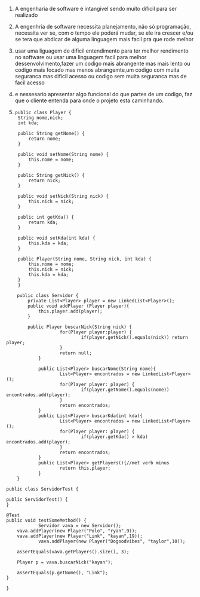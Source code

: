 1) A engenharia de software é intangivel sendo muito dificil para ser realizado

2) A engenhria de software necessita planejamento, nâo só programaçâo, necessita ver se, com o tempo ele poderá mudar, se ele ira crescer e/ou se tera que abdicar de alguma linguagem mais facil pra que rode melhor

3) usar uma liguagem de dificil entendimento para ter melhor rendimento no software ou usar uma linguagem facil para melhor dessenvolvimento,fazer um codigo mais abrangente mas mais lento ou codigo mais focado mas menos abrangemte,um codigo com muita seguranca mas dificil acesso ou codigo sem muita seguranca mas de facil acesso

4) e nessesario apresentar algo funcional do que partes de um codigo, faz que o cliente entenda para onde o projeto esta caminhando.

5) ```
   public class Player {
    String nome,nick;
    int kda;

    public String getNome() {
        return nome;
    }

    public void setNome(String nome) {
        this.nome = nome;
    }

    public String getNick() {
        return nick;
    }

    public void setNick(String nick) {
        this.nick = nick;
    }

    public int getKda() {
        return kda;
    }

    public void setKda(int kda) {
        this.kda = kda;
    }

    public Player(String nome, String nick, int kda) {
        this.nome = nome;
        this.nick = nick;
        this.kda = kda;
    }
    }

```
    public class Servidor {
        private List<Player> player = new LinkedList<Player>();
        public void addPlayer (Player player){
            this.player.add(player);
        }

        public Player buscarNick(String nick) {
                    for(Player player:player) {
                            if(player.getNick().equals(nick)) return player;
                    }
                    return null;
            }

            public List<Player> buscarNome(String nome){
                    List<Player> encontrados = new LinkedList<Player>();
                    for(Player player: player) {
                            if(player.getNome().equals(nome)) encontrados.add(player);
                    }
                    return encontrados;
            }
            public List<Player> buscarKda(int kda){
                    List<Player> encontrados = new LinkedList<Player>();
                    for(Player player: player) {
                            if(player.getKda() > kda) encontrados.add(player);
                    }
                    return encontrados;
            }
            public List<Player> getPlayers(){//met verb minus
                    return this.player;
            }
    }

```
    public class ServidorTest {
    
    public ServidorTest() {
    }

    @Test
    public void testSomeMethod() {
                Servidor vava = new Servidor();
		vava.addPlayer(new Player("Polo", "ryan",9));
		vava.addPlayer(new Player("Link", "kayan",19));
                vava.addPlayer(new Player("Dogoodvibes", "taylor",10));
		
		assertEquals(vava.getPlayers().size(), 3);
		
		Player p = vava.buscarNick("kayan");
		
		assertEquals(p.getNome(), "Link");
    }
    
    } 

